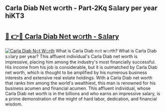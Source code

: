 ## Carla Diab N𝚎t w𝚘rth - Part-2Kq S𝚊lary per year hiKT3

# <h2><a href="http://gc4phv.nevu.top/?p=Carla+Diab">🔗 👉🔴 Carla Diab N𝚎t w𝚘rth - S𝚊lary</a></h2>

[![Carla Diab N𝚎t W𝚘rth](https://i.imgur.com/Oavwk0R.jpeg)](http://gc4phv.nevu.top/?p=Carla+Diab)
What is Carla Diab n𝚎t w𝚘rth? What is Carla Diab s𝚊lary per year?
This affluent individual's Carla Diab net worth is impressive, placing him among the industry's most financially successful. His income from his job is considerable, but it is outmatched by Carla Diab net worth, which is thought to be amplified by his numerous business interests and extensive real estate holdings. With a Carla Diab net worth that ranks him among the world's wealthiest, this man is renowned for his business acumen and financial acumen. This affluent individual, whose Carla Diab net worth is in the billions and who earns an impressive salary, is a prime demonstration of the might of hard labor, dedication, and financial wisdom.
